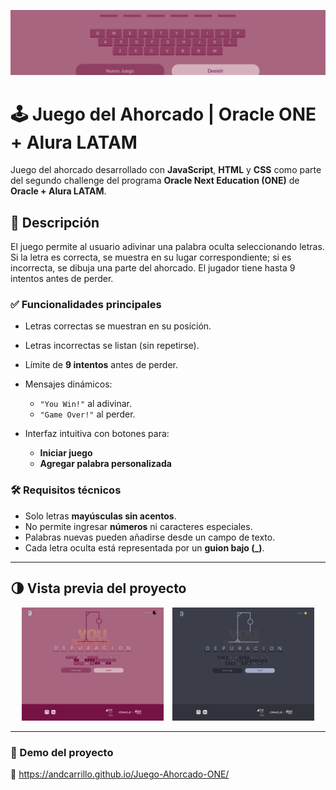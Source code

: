 ![Banner](https://github.com/AndCarrillo/Juego-Ahorcado-ONE/blob/main/img/banner.PNG)

# 🕹️ Juego del Ahorcado | Oracle ONE + Alura LATAM

Juego del ahorcado desarrollado con **JavaScript**, **HTML** y **CSS** como parte del segundo challenge del programa **Oracle Next Education (ONE)** de **Oracle + Alura LATAM**.

## 📌 Descripción

El juego permite al usuario adivinar una palabra oculta seleccionando letras. Si la letra es correcta, se muestra en su lugar correspondiente; si es incorrecta, se dibuja una parte del ahorcado. El jugador tiene hasta 9 intentos antes de perder.

### ✅ Funcionalidades principales

* Letras correctas se muestran en su posición.
* Letras incorrectas se listan (sin repetirse).
* Límite de **9 intentos** antes de perder.
* Mensajes dinámicos:

  * `"You Win!"` al adivinar.
  * `"Game Over!"` al perder.
* Interfaz intuitiva con botones para:

  * **Iniciar juego**
  * **Agregar palabra personalizada**

### 🛠️ Requisitos técnicos

* Solo letras **mayúsculas sin acentos**.
* No permite ingresar **números** ni caracteres especiales.
* Palabras nuevas pueden añadirse desde un campo de texto.
* Cada letra oculta está representada por un **guion bajo (\_)**.

---

## 🌗 Vista previa del proyecto

<div align="center">
<a 🌞 Modo claro />
<img src="https://github.com/AndCarrillo/Juego-Ahorcado-ONE/blob/main/img/whiteMode.PNG" alt="Modo claro" width="45%" style="margin-right: 10px;" />
<img src="https://github.com/AndCarrillo/Juego-Ahorcado-ONE/blob/main/img/darkMode.PNG" alt="Modo oscuro" width="45%" />

</div>

---

### 🚀 Demo del proyecto
🔗 https://andcarrillo.github.io/Juego-Ahorcado-ONE/
